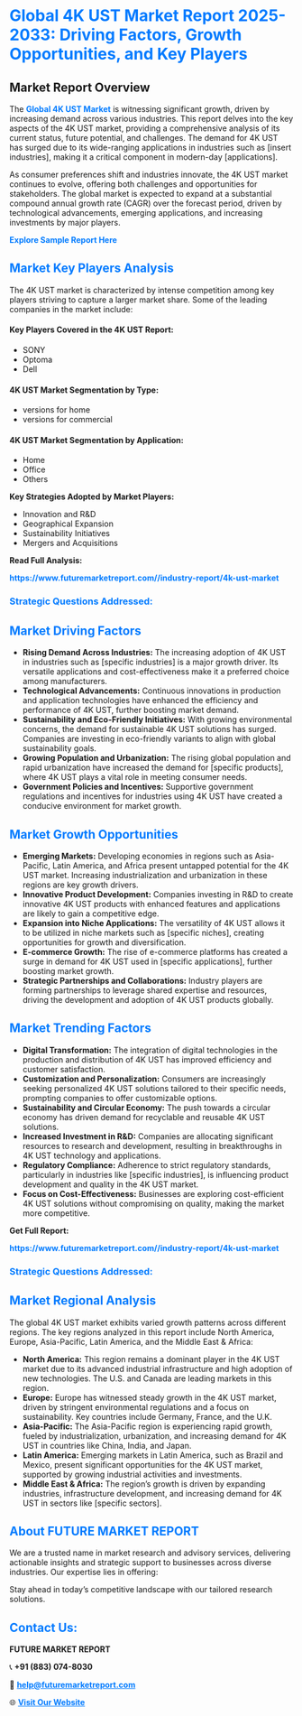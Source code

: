<h1 style="color: #007BFF;">Global 4K UST Market Report 2025-2033: Driving Factors, Growth Opportunities, and Key Players</h1>

<section id="overview">
<h2>Market Report Overview</h2>
<p>The <a href="https://www.futuremarketreport.com//industry-report/4k-ust-market" style="color: #007BFF; text-decoration: none;"><strong>Global 4K UST Market</strong></a> is witnessing significant growth, driven by increasing demand across various industries. This report delves into the key aspects of the 4K UST market, providing a comprehensive analysis of its current status, future potential, and challenges. The demand for 4K UST has surged due to its wide-ranging applications in industries such as [insert industries], making it a critical component in modern-day [applications].</p>
<p>As consumer preferences shift and industries innovate, the 4K UST market continues to evolve, offering both challenges and opportunities for stakeholders. The global market is expected to expand at a substantial compound annual growth rate (CAGR) over the forecast period, driven by technological advancements, emerging applications, and increasing investments by major players.</p>
</section>

<section id="overview">
<p><a href="https://www.futuremarketreport.com//request-sample/reportId=76610" style="color: #007BFF; text-decoration: none;"><strong>Explore Sample Report Here</strong></a></p>
</section>

<section id="key-players">
<h2 style="color: #007BFF;">Market Key Players Analysis</h2>
<p>The 4K UST market is characterized by intense competition among key players striving to capture a larger market share. Some of the leading companies in the market include:</p>
<h4>Key Players Covered in the 4K UST Report:</h4>
<ul><li>SONY</li><li>Optoma</li><li>Dell</li></ul>
<h4>4K UST Market Segmentation by Type:</h4>
<ul><li>versions for home</li><li>versions for commercial</li></ul>

<h4>4K UST Market Segmentation by Application:</h4>
<ul><li>Home</li><li>Office</li><li>Others</li></ul>
<p><strong>Key Strategies Adopted by Market Players:</strong></p>
<ul>
<li>Innovation and R&D</li>
<li>Geographical Expansion</li>
<li>Sustainability Initiatives</li>
<li>Mergers and Acquisitions</li>
</ul>
</section>

<section>
<p><strong>Read Full Analysis: </strong></p><a href="https://www.futuremarketreport.com//industry-report/4k-ust-market" style="color: #007BFF; text-decoration: none;"><strong>https://www.futuremarketreport.com//industry-report/4k-ust-market</strong></a>
<h3 style="color: #007BFF;">Strategic Questions Addressed:</h3>
</section>

<section id="driving-factors">
<h2 style="color: #007BFF;">Market Driving Factors</h2>
<ul>
<li><strong>Rising Demand Across Industries:</strong> The increasing adoption of 4K UST in industries such as [specific industries] is a major growth driver. Its versatile applications and cost-effectiveness make it a preferred choice among manufacturers.</li>
<li><strong>Technological Advancements:</strong> Continuous innovations in production and application technologies have enhanced the efficiency and performance of 4K UST, further boosting market demand.</li>
<li><strong>Sustainability and Eco-Friendly Initiatives:</strong> With growing environmental concerns, the demand for sustainable 4K UST solutions has surged. Companies are investing in eco-friendly variants to align with global sustainability goals.</li>
<li><strong>Growing Population and Urbanization:</strong> The rising global population and rapid urbanization have increased the demand for [specific products], where 4K UST plays a vital role in meeting consumer needs.</li>
<li><strong>Government Policies and Incentives:</strong> Supportive government regulations and incentives for industries using 4K UST have created a conducive environment for market growth.</li>
</ul>
</section>

<section id="growth-opportunities">
<h2 style="color: #007BFF;">Market Growth Opportunities</h2>
<ul>
<li><strong>Emerging Markets:</strong> Developing economies in regions such as Asia-Pacific, Latin America, and Africa present untapped potential for the 4K UST market. Increasing industrialization and urbanization in these regions are key growth drivers.</li>
<li><strong>Innovative Product Development:</strong> Companies investing in R&D to create innovative 4K UST products with enhanced features and applications are likely to gain a competitive edge.</li>
<li><strong>Expansion into Niche Applications:</strong> The versatility of 4K UST allows it to be utilized in niche markets such as [specific niches], creating opportunities for growth and diversification.</li>
<li><strong>E-commerce Growth:</strong> The rise of e-commerce platforms has created a surge in demand for 4K UST used in [specific applications], further boosting market growth.</li>
<li><strong>Strategic Partnerships and Collaborations:</strong> Industry players are forming partnerships to leverage shared expertise and resources, driving the development and adoption of 4K UST products globally.</li>
</ul>
</section>

<section id="trending-factors">
<h2 style="color: #007BFF;">Market Trending Factors</h2>
<ul>
<li><strong>Digital Transformation:</strong> The integration of digital technologies in the production and distribution of 4K UST has improved efficiency and customer satisfaction.</li>
<li><strong>Customization and Personalization:</strong> Consumers are increasingly seeking personalized 4K UST solutions tailored to their specific needs, prompting companies to offer customizable options.</li>
<li><strong>Sustainability and Circular Economy:</strong> The push towards a circular economy has driven demand for recyclable and reusable 4K UST solutions.</li>
<li><strong>Increased Investment in R&D:</strong> Companies are allocating significant resources to research and development, resulting in breakthroughs in 4K UST technology and applications.</li>
<li><strong>Regulatory Compliance:</strong> Adherence to strict regulatory standards, particularly in industries like [specific industries], is influencing product development and quality in the 4K UST market.</li>
<li><strong>Focus on Cost-Effectiveness:</strong> Businesses are exploring cost-efficient 4K UST solutions without compromising on quality, making the market more competitive.</li>
</ul>
</section>

<section>
<p><strong>Get Full Report: </strong></p><a href="https://www.futuremarketreport.com//industry-report/4k-ust-market" style="color: #007BFF; text-decoration: none;"><strong>https://www.futuremarketreport.com//industry-report/4k-ust-market</strong></a>
<h3 style="color: #007BFF;">Strategic Questions Addressed:</h3>
</section>


<section id="regional-analysis">
<h2 style="color: #007BFF;">Market Regional Analysis</h2>
<p>The global 4K UST market exhibits varied growth patterns across different regions. The key regions analyzed in this report include North America, Europe, Asia-Pacific, Latin America, and the Middle East & Africa:</p>
<ul>
<li><strong>North America:</strong> This region remains a dominant player in the 4K UST market due to its advanced industrial infrastructure and high adoption of new technologies. The U.S. and Canada are leading markets in this region.</li>
<li><strong>Europe:</strong> Europe has witnessed steady growth in the 4K UST market, driven by stringent environmental regulations and a focus on sustainability. Key countries include Germany, France, and the U.K.</li>
<li><strong>Asia-Pacific:</strong> The Asia-Pacific region is experiencing rapid growth, fueled by industrialization, urbanization, and increasing demand for 4K UST in countries like China, India, and Japan.</li>
<li><strong>Latin America:</strong> Emerging markets in Latin America, such as Brazil and Mexico, present significant opportunities for the 4K UST market, supported by growing industrial activities and investments.</li>
<li><strong>Middle East & Africa:</strong> The region’s growth is driven by expanding industries, infrastructure development, and increasing demand for 4K UST in sectors like [specific sectors].</li>
</ul>
</section>

<footer>
<h2 style="color: #007BFF;">About FUTURE MARKET REPORT</h2>
<p>We are a trusted name in market research and advisory services, delivering actionable insights and strategic support to businesses across diverse industries. Our expertise lies in offering:</p>

<p>Stay ahead in today’s competitive landscape with our tailored research solutions.</p>

<h2 style="color: #007BFF;">Contact Us:</h2>
<p><strong>FUTURE MARKET REPORT</strong></p>
<p>📞 <strong>+91 (883) 074-8030</strong></p>
<p>📧 <strong><a href="mailto:help@futuremarketreport.com" style="color: #007BFF;">help@futuremarketreport.com</a></strong></p>
<p>🌐 <strong><a href="https://www.futuremarketreport.com/" style="color: #007BFF;">Visit Our Website</a></strong></p>
</footer>